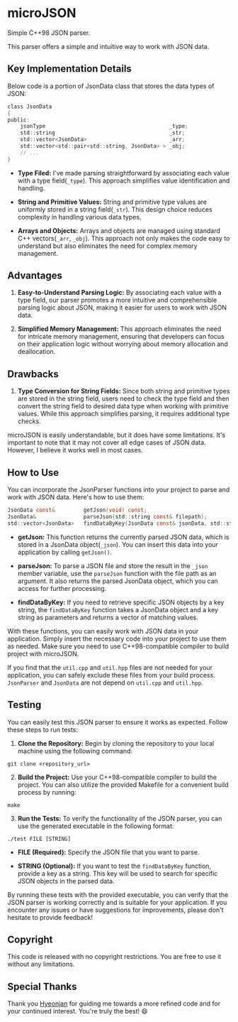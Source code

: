 # microJSON

Simple C++98 JSON parser.

This parser offers a simple and intuitive way to work with JSON data.

## Key Implementation Details

Below code is a portion of JsonData class that stores the data types of JSON:

```c
class JsonData
{
public:
    jsonType                                       _type;
    std::string                                    _str;
    std::vector<JsonData>                          _arr;
    std::vector<std::pair<std::string, JsonData> > _obj;
    // ...
}
```

- **Type Filed:** I've made parsing straightforward by associating each value with a type field(`_type`). This approach simplifies value identification and handling.

- **String and Primitive Values:** String and primitive type values are uniformly stored in a string field(`_str`). This design choice reduces complexity in handling various data types.

- **Arrays and Objects:** Arrays and objects are managed using standard C++ vectors(`_arr`, `_obj`). This approach not only makes the code easy to understand but also eliminates the need for complex memory management.

## Advantages

1. **Easy-to-Understand Parsing Logic:** By associating each value with a type field, our parser promotes a more intuitive and comprehensible parsing logic about JSON, making it easier for users to work with JSON data.

2. **Simplified Memory Management:** This approach eliminates the need for intricate memory management, ensuring that developers can focus on their application logic without worrying about memory allocation and deallocation.

## Drawbacks

1. **Type Conversion for String Fields:** Since both string and primitive types are stored in the string field, users need to check the type field and then convert the string field to desired data type when working with primitive values. While this approach simplifies parsing, it requires additional type checks.

microJSON is easily understandable, but it does have some limitations. It's important to note that it may not cover all edge cases of JSON data. However, I believe it works well in most cases.

## How to Use

You can incorporate the JsonParser functions into your project to parse and work with JSON data. Here's how to use them:

```c
JsonData const&         getJson(void) const;
JsonData&               parseJson(std::string const& filepath);
std::vector<JsonData>   findDataByKey(JsonData const& jsonData, std::string const& key);
```

- **getJson:** This function returns the currently parsed JSON data, which is stored in a JsonData object(`_json`). You can insert this data into your application by calling `getJson()`.

- **parseJson:** To parse a JSON file and store the result in the `_json` member variable, use the `parseJson` function with the file path as an argument. It also returns the parsed JsonData object, which you can access for further processing.

- **findDataByKey:** If you need to retrieve specific JSON objects by a key string, the `findDataByKey` function takes a JsonData object and a key string as parameters and returns a vector of matching values.

With these functions, you can easily work with JSON data in your application. Simply insert the necessary code into your project to use them as needed. Make sure you need to use C++98-compatible compiler to build project with microJSON.

If you find that the `util.cpp` and `util.hpp` files are not needed for your application, you can safely exclude these files from your build process. `JsonParser` and `JsonData` are not depend on `util.cpp` and `util.hpp`.

## Testing

You can easily test this JSON parser to ensure it works as expected. Follow these steps to run tests:

1. **Clone the Repository:** Begin by cloning the repository to your local machine using the following command:

```shell
git clone <repository_url>
```

2. **Build the Project:** Use your C++98-compatible compiler to build the project. You can also utilize the provided Makefile for a convenient build process by running:

```shell
make
```

3. **Run the Tests:** To verify the functionality of the JSON parser, you can use the generated executable in the following format:

```shell
./test FILE [STRING]
```

- **FILE (Required):** Specify the JSON file that you want to parse.

- **STRING (Optional):** If you want to test the `findDataByKey` function, provide a key as a string. This key will be used to search for specific JSON objects in the parsed data.

By running these tests with the provided executable, you can verify that the JSON parser is working correctly and is suitable for your application. If you encounter any issues or have suggestions for improvements, please don't hesitate to provide feedback!

## Copyright

This code is released with no copyright restrictions. You are free to use it without any limitations.

## Special Thanks

Thank you [Hyeonjan](https://profile.intra.42.fr/users/hyeonjan) for guiding me towards a more refined code and for your continued interest. You're truly the best! :smile:
